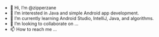 - 👋 Hi, I’m @zipperzane
- 👀 I’m interested in Java and simple Android app development.
- 🌱 I’m currently learning Android Studio, IntelliJ, Java, and algorithms.
- 💞️ I’m looking to collaborate on ...
- 📫 How to reach me ...

<!---
zipperzane/zipperzane is a ✨ special ✨ repository because its `README.md` (this file) appears on your GitHub profile.
You can click the Preview link to take a look at your changes.
--->
